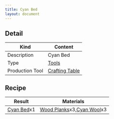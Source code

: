 ```yaml
---
title: Cyan Bed
layout: document
---
```

## Detail

|Kind|Content|
|---|---|
|Description|Cyan Bed|
|Type|[Tools](Tools)|
|Production Tool|[Crafting Table](Crafting_Table)|

## Recipe

|Result|Materials|
|---|---|
|[Cyan Bed](Cyan_Bed)x1|[Wood Planks](Wood_Planks)x3,[Cyan Wool](Cyan_Wool)x3|

